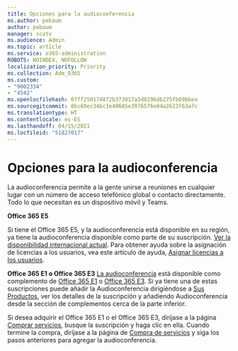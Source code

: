 ```yaml
---
title: Opciones para la audioconferencia
ms.author: pebaum
author: pebaum
manager: scotv
ms.audience: Admin
ms.topic: article
ms.service: o365-administration
ROBOTS: NOINDEX, NOFOLLOW
localization_priority: Priority
ms.collection: Adm_O365
ms.custom:
- "9002334"
- "4542"
ms.openlocfilehash: 07ff250174872b373017a3d829bdb275fb09bbea
ms.sourcegitcommit: 8bc60ec34bc1e40685e3976576e04a2623f63a7c
ms.translationtype: HT
ms.contentlocale: es-ES
ms.lasthandoff: 04/15/2021
ms.locfileid: "51827017"
---
```

# <a name="options-for-audio-conferencing"></a>Opciones para la audioconferencia

La audioconferencia permite a la gente unirse a reuniones en cualquier lugar con un número de acceso telefónico global o contacto directamente. Todo lo que necesitan es un dispositivo móvil y Teams.

**Office 365 E5**

Si tiene el Office 365 E5, y la audioconferencia está disponible en su región, ya tiene la audioconferencia disponible como parte de su suscripción. [Ver la disponibilidad internacional actual](https://go.microsoft.com/fwlink/p/?LinkID=839556). Para obtener ayuda sobre la asignación de licencias a los usuarios, vea este artículo de ayuda, [Asignar licencias a los usuarios](https://docs.microsoft.com/microsoft-365/admin/manage/assign-licenses-to-users).

**Office 365 E1 o Office 365 E3**
[La audioconferencia](https://docs.microsoft.com/microsoftteams/audio-conferencing-in-office-365) está disponible como complemento de [Office 365 E1](https://www.microsoft.com/microsoft-365/business/office-365-enterprise-e1-business-software) o [Office 365 E3](https://www.microsoft.com/microsoft-365/business/office-365-enterprise-e3-business-software).  Si ya tiene una de estas suscripciones puede añadir la Audioconferencia dirigiéndose a [Sus Productos](https://go.microsoft.com/fwlink/p/?linkid=842054), ver los detalles de la suscripción y añadiendo Audioconferencia desde la sección de complementos cerca de la parte inferior.

Si desea adquirir el Office 365 E1 o el Office 365 E3, diríjase a la página [Comprar servicios](https://go.microsoft.com/fwlink/p/?linkid=868433), busque la suscripción y haga clic en ella.  Cuando termine la compra, diríjase a la página de [Compra de servicios](https://go.microsoft.com/fwlink/p/?linkid=868433) y siga los pasos anteriores para agregar la audioconferencia.
